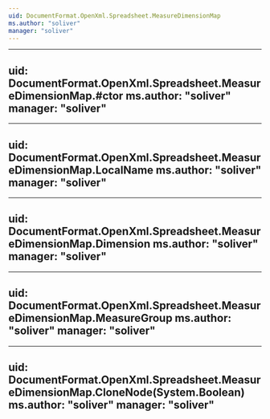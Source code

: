```yaml
---
uid: DocumentFormat.OpenXml.Spreadsheet.MeasureDimensionMap
ms.author: "soliver"
manager: "soliver"
---
```


---
uid: DocumentFormat.OpenXml.Spreadsheet.MeasureDimensionMap.#ctor
ms.author: "soliver"
manager: "soliver"
---

---
uid: DocumentFormat.OpenXml.Spreadsheet.MeasureDimensionMap.LocalName
ms.author: "soliver"
manager: "soliver"
---

---
uid: DocumentFormat.OpenXml.Spreadsheet.MeasureDimensionMap.Dimension
ms.author: "soliver"
manager: "soliver"
---

---
uid: DocumentFormat.OpenXml.Spreadsheet.MeasureDimensionMap.MeasureGroup
ms.author: "soliver"
manager: "soliver"
---

---
uid: DocumentFormat.OpenXml.Spreadsheet.MeasureDimensionMap.CloneNode(System.Boolean)
ms.author: "soliver"
manager: "soliver"
---

